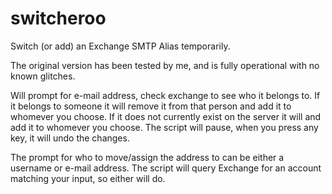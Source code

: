 # switcheroo
Switch (or add) an Exchange SMTP Alias temporarily.

The original version has been tested by me, and is fully operational with no known glitches.

Will prompt for e-mail address, check exchange to see who it belongs to.
If it belongs to someone it will remove it from that person and add it to whomever you choose.
If it does not currently exist on the server it will and add it to whomever you choose.
The script will pause, when you press any key, it will undo the changes.

The prompt for who to move/assign the address to can be either a username or e-mail address.
The script will query Exchange for an account matching your input, so either will do.
